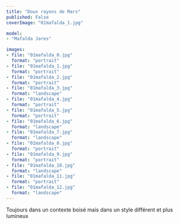 ```yaml
---
title: "Doux rayons de Mars"
published: False
coverImage: "01mafalda_1.jpg"

model:
- "Mafalda Jares"

images:
- file: "01mafalda_0.jpg"
  format: "portrait"
- file: "01mafalda_1.jpg"
  format: "portrait"
- file: "01mafalda_2.jpg"
  format: "portrait"
- file: "01mafalda_3.jpg"
  format: "landscape"
- file: "01mafalda_4.jpg"
  format: "portrait"
- file: "01mafalda_5.jpg"
  format: "portrait"
- file: "01mafalda_6.jpg"
  format: "landscape"
- file: "01mafalda_7.jpg"
  format: "landscape"
- file: "01mafalda_8.jpg"
  format: "portrait"
- file: "01mafalda_9.jpg"
  format: "portrait"
- file: "01mafalda_10.jpg"
  format: "landscape"
- file: "01mafalda_11.jpg"
  format: "portrait"
- file: "01mafalda_12.jpg"
  format: "landscape"
---
```


Toujours dans un contexte boisé mais dans un style différent et plus lumineux